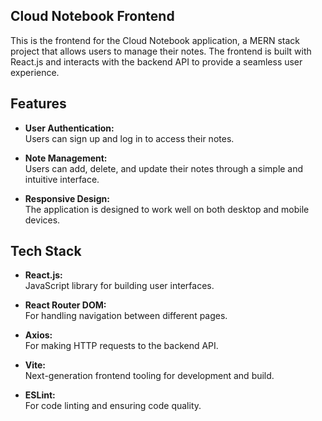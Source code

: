 ## Cloud Notebook Frontend

This is the frontend for the Cloud Notebook application, a MERN stack project that allows users to manage their notes. The frontend is built with React.js and interacts with the backend API to provide a seamless user experience.

## Features

- **User Authentication:**  
  Users can sign up and log in to access their notes.

- **Note Management:**  
  Users can add, delete, and update their notes through a simple and intuitive interface.

- **Responsive Design:**  
  The application is designed to work well on both desktop and mobile devices.

## Tech Stack

- **React.js:**  
  JavaScript library for building user interfaces.

- **React Router DOM:**  
  For handling navigation between different pages.

- **Axios:**  
  For making HTTP requests to the backend API.

- **Vite:**  
  Next-generation frontend tooling for development and build.

- **ESLint:**  
  For code linting and ensuring code quality.



